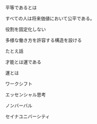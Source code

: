 平等であるとは

すべての人は将来価値において公平である。

役割を固定化しない

多様な働き方を許容する構造を設ける



たとえ話

才能とは運である

運とは

ワークシフト

エッセンシャル思考

ノンバーバル

セイナユニバーシティ


